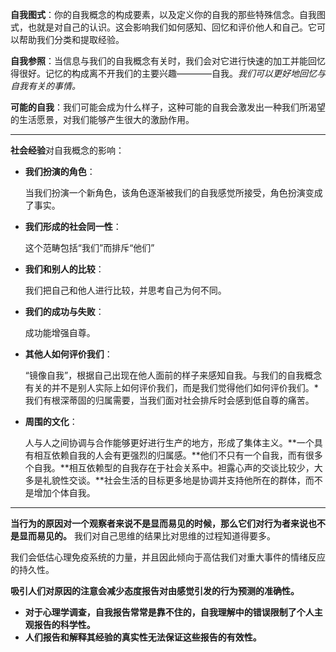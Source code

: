 **自我图式**：你的自我概念的构成要素，以及定义你的自我的那些特殊信念。自我图式，也就是对自己的认识。这会影响我们如何感知、回忆和评价他人和自己。它可以帮助我们分类和提取经验。

**自我参照**：当信息与我们的自我概念有关时，我们会对它进行快速的加工并能回忆得很好。记忆的构成离不开我们的主要兴趣————自我。*我们可以更好地回忆与自我有关的事情。*

**可能的自我**：我们可能会成为什么样子，这种可能的自我会激发出一种我们所渴望的生活愿景，对我们能够产生很大的激励作用。

****

**社会经验**对自我概念的影响：

- **我们扮演的角色**：
    
    当我们扮演一个新角色，该角色逐渐被我们的自我感觉所接受，角色扮演变成了事实。

- **我们形成的社会同一性**：
    
    这个范畴包括“我们”而排斥“他们”

- **我们和别人的比较**：
    
    我们把自己和他人进行比较，并思考自己为何不同。

- **我们的成功与失败**：
    
    成功能增强自尊。
    
- **其他人如何评价我们**：

    “镜像自我”，根据自己出现在他人面前的样子来感知自我。与我们的自我概念有关的并不是别人实际上如何评价我们，而是我们觉得他们如何评价我们。*我们有根深蒂固的归属需要，当我们面对社会排斥时会感到低自尊的痛苦。

- **周围的文化**：

    人与人之间协调与合作能够更好进行生产的地方，形成了集体主义。**一个具有相互依赖自我的人会有更强烈的归属感。**他们不只有一个自我，而有很多个自我。**相互依赖型的自我存在于社会关系中。袒露心声的交谈比较少，大多是礼貌性交谈。**社会生活的目标更多地是协调并支持他所在的群体，而不是增加个体自我。
    
****    
    
**当行为的原因对一个观察者来说不是显而易见的时候，那么它们对行为者来说也不是显而易见的。** 我们对自己思维的结果比对思维的过程知道得要多。

我们会低估心理免疫系统的力量，并且因此倾向于高估我们对重大事件的情绪反应的持久性。

**吸引人们对原因的注意会减少态度报告对由感觉引发的行为预测的准确性。**

- **对于心理学调查，自我报告常常是靠不住的，自我理解中的错误限制了个人主观报告的科学性。**
- **人们报告和解释其经验的真实性无法保证这些报告的有效性。**